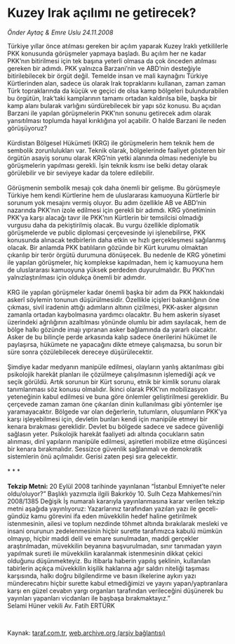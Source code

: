 # Kuzey Irak açılımı ne getirecek?

*Önder Aytaç & Emre Uslu 24.11.2008*

<div class="taraf_structure_2col_1zq">
<div class="margen_n">



 <p>Türkiye yıllar önce atılması gereken bir açılım yaparak Kuzey Iraklı yetkililerle PKK konusunda görüşmeler yapmaya başladı. Bu açılım her ne kadar PKK’nın bitirilmesi için tek başına yeterli olmasa da çok önceden atılması gereken bir adımdı. PKK yalnızca Barzani’nin ve ABD’nin desteğiyle bitirilebilecek bir örgüt değil. Temelde insan ve mali kaynağını Türkiye Kürtlerinden alan, sadece üs olarak Irak topraklarını kullanan, zaman zaman Türk topraklarında da küçük ve geçici de olsa kamp bölgeleri bulundurabilen bu örgütün, Irak’taki kamplarının tamamı ortadan kaldırılsa bile, başka bir kamp alanı bularak varlığını sürdürebilecek bir yapı söz konusu. Bu açıdan Barzani ile yapılan görüşmelerin PKK’nın sonunu getirecek adım olarak yansıtılması toplumda hayal kırıklığına yol açabilir. O halde Barzani ile neden görüşüyoruz? <br/><br/>Kürdistan Bölgesel Hükümeti (KRG) ile görüşmelerin hem teknik hem de sembolik zorunlulukları var. Teknik olarak, bölgelerinde faaliyet gösteren bir örgütün asayiş sorunu olarak KRG’nin yetki alanında olması nedeniyle bu görüşmelerin yapılması gerekli. İşin teknik kısmı ise belki detay olarak görülebilir ve bir seviyeye kadar da tolere edilebilir. <br/><br/>Görüşmenin sembolik mesajı çok daha önemli bir gelişme. Bu görüşmeyle Türkiye hem kendi Kürtlerine hem de uluslararası kamuoyuna Kürtlerle bir sorunum yok mesajını vermiş oluyor. Bu adım özellikle AB ve ABD’nin nazarında PKK’nın izole edilmesi için gerekli bir adımdı. KRG yönetiminin PKK’ya karşı alacağı tavır ile PKK’nın Kürtlerin bir temsilcisi olmadığı vurgusu daha da pekiştirilmiş olacak. Bu vurgu özellikle diplomatik görüşmelerde ve public diplomasi çerçevesinde iyi işlenebilirse, PKK konusunda alınacak tedbirlerin daha etkin ve hızlı gerçekleşmesi sağılanmış olacak. Bir anlamda PKK batılıların gözünde bir Kürt kurumu olmaktan çıkarılıp bir terör örgütü durumuna dönüşecek. Bu nedenle de KRG yönetimi ile yapılan görüşmeler, hiç komplekse kapılmadan, hem iç kamuoyuna hem de uluslararası kamuoyuna yüksek perdeden duyurulmalıdır. Bu PKK’nın yalnızlaştırılması için oldukça önemli bir adımdır. <br/><br/>KRG ile yapılan görüşmeler kadar önemli başka bir adım da PKK hakkındaki askerî söylemin tonunun düşürülmesidir. Özellikle içişleri bakanlığının öne çıkması, sivil iradenin attığı adımların altının çizilmesi, PKK-asker algısının zamanla ortadan kaybolmasına yardımcı olacaktır. Bu hem askerin siyaset üzerindeki ağrılığının azaltılması yönünde olumlu bir adım sayılacak, hem de bölge halkı gözünde imajı yıpranan asker bağlamında da yararlı olacaktır. Asker de bu bilinçle perde arkasında kalıp sadece önerilerini hükümet ile paylaşırsa, hükümete ne yapacağını dikte etmeye çalışmazsa, bu sorun bir süre sonra çözülebilecek dereceye düşürülecektir. <br/><br/>Şimdiye kadar medyanın manipüle edilmesi, olayların yanlış aktarılması gibi psikolojik harekât planları ile çözülmeye çalışılmasının işlemediği açık ve seçik görüldü. Artık sorunun bir Kürt sorunu, etnik bir kimlik sorunu olarak tanımlanması söz konusu olmalıdır. İkinci olarak PKK’nın mobilizasyon yeteneğinin kabul edilmesi ve buna göre önlemler geliştirilmesi gereklidir. Bu çerçevede zaman zaman öne çıkarılan dinin kullanılması gibi yöntemler işe yaramayacaktır. Bölgede var olan değerlerin, tutumların, oluşumların PKK’ya karşı işleyebilmesi için, devletin bunları kendi için manipüle etmeyi bir kenara bırakması gereklidir. Devlet bu bölgede sadece ve sadece güvenliği sağlasın yeter. Psikolojik harekât faaliyeti adı altında çocukların satın alınması, dinî yapıların manipüle edilmesi, aşiretleri mobilize etme düşüncesi bir kenara bırakmalıdır. Sessizce güvenlik sağlanmalı ve demokratik sistemlerin önü açılmalıdır. Gerisi zaten peşi sıra gelecektir. <br/><br/>* * * <b><br/><br/>Tekzip Metni:</b> 20 Eylül 2008 tarihinde yayınlanan “İstanbul Emniyet’te neler oldu/oluyor?” Başlıklı yazımızla ilgili Bakırköy 10. Sulh Ceza Mahkemesi’nin 2008/1385 Değişik İş numaralı kararıyla yayınlanmasına karar verilen tekzip metni aşağıda yayınlıyoruz: Yazarlarınız tarafından yazılan yazı ile geceli-gündüz kamu görevini ifa eden müvekkilin hedef haline getirilmek istenmesinin, ailesi ve toplum nezdinde töhmet altında bırakılarak mesleki ve insani onurunun zedelenmesinin hiçbir surette tarafımızca kabulü mümkün olmayıp, hiçbir maddi delil ve emare sunulmadan, maddi gerçekler araştırılmadan, müvekkilin beyanına başvurulmadan, sınır tanımadan yayın yapılmak sureti ile müvekkilin karalanmak istenmesinin dikkat çekici olduğunu düşünmekteyiz. Bu itibarla haberin yapılış şeklinin, kullanılan tabirlerin açıkça müvekkilin kişilik haklarına ağır saldırı niteliği taşıması karşısında, halkı doğru bilgilendirme ve basın ilkelerine aykırı yazı münderecatını hiçbir surette kabul etmediğimizi ve yayını yapan/yaptıranlara karşı en güzel cevabın yargı organları tarafından verileceğini düşünerek bu yayınları yapanları vicdanları ile başbaşa bırakmaktayız.” <br/>Selami Hüner vekili Av. Fatih ERTÜRK</p>

<br/>


<div id="taraf_not">
</div>

</div>


</div>

Kaynak: [taraf.com.tr](http://www.taraf.com.tr:80/makale/2808.htm), [web.archive.org (arşiv bağlantısı)](http://web.archive.org/web/20090422063051/http://www.taraf.com.tr:80/makale/2808.htm)
